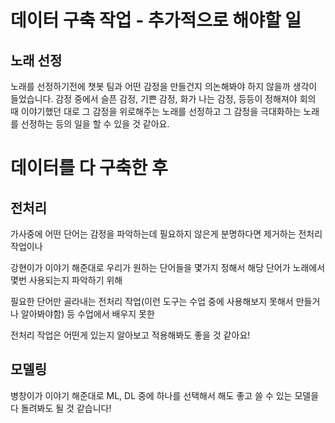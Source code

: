 # 데이터 구축 작업 - 추가적으로 해야할 일 

## 노래 선정

노래를 선정하기전에 챗봇 팀과 어떤 감정을 만들건지 의논해봐야 하지 않을까 생각이 들었습니다. 감정 중에서 슬픈 감정, 기쁜 감정, 화가 나는 감정, 등등이 정해져야 회의 때 이야기했던 대로 그 감정을 위로해주는 노래를 선정하고 그 감정을 극대화하는 노래를 선정하는 등의 일을 할 수 있을 것 같아요.

# 데이터를 다 구축한 후

## 전처리

가사중에 어떤 단어는 감정을 파악하는데 필요하지 않은게 분명하다면 제거하는 전처리 작업이나 

강현이가 이야기 해준대로 우리가 원하는 단어들을 몇가지 정해서 해당 단어가 노래에서 몇번 사용되는지 파악하기 위해

필요한 단어만 골라내는 전처리 작업(이런 도구는 수업 중에 사용해보지 못해서 만들거나 알아봐야함) 등 수업에서 배우지 못한

전처리 작업은 어떤게 있는지 알아보고 적용해봐도 좋을 것 같아요!

## 모델링

병창이가 이야기 해준대로 ML, DL 중에 하나를 선택해서 해도 좋고 쓸 수 있는 모델을 다 돌려봐도 될 것 같습니다!